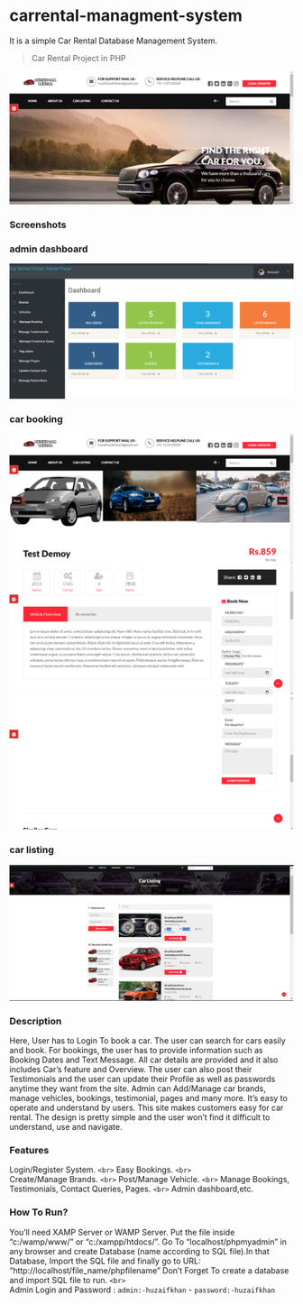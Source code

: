 # carrental-managment-system
It is a simple Car Rental Database Management System.

> Car Rental Project in PHP

![Icon](assets/images/logogithub.png)


### Screenshots

### admin dashboard
![](assets/images/dashboard.png)
### car booking
![](assets/images/booking1.png)
![](assets/images/booking2.png)
![](assets/images/booking3.png)
### car listing
![](assets/images/booking4.png)


### Description

Here, User has to Login To book a car. The user can search for cars easily and book. For bookings, the user has to provide information such as Booking Dates and Text Message. All car details are provided and it also includes Car’s feature and Overview. The user can also post their Testimonials and the user can update their Profile as well as passwords anytime they want from the site. Admin can Add/Manage car brands, manage vehicles, bookings, testimonial, pages and many more.  It’s easy to operate and understand by users. This site makes customers easy for car rental. The design is pretty simple and the user won’t find it difficult to understand, use and navigate.

### Features 

Login/Register System. `<br>` 
Easy Bookings.  `<br>`  
Create/Manage Brands. `<br>` 
Post/Manage Vehicle.  `<br>` 
Manage Bookings, Testimonials, Contact Queries, Pages.  `<br>` 
Admin dashboard,etc.



### How To Run?
You’ll need XAMP Server or WAMP Server. Put the file inside “c:/wamp/www/” or “c:/xampp/htdocs/”. Go To “localhost/phpmyadmin” in any browser and create Database (name according to SQL file).In that Database, Import the SQL file and finally go to URL: “http://localhost/file_name/phpfilename”
Don’t Forget To create a database and import SQL file to run.  `<br>`  
Admin Login and Password : `admin:-huzaifkhan` - `password:-huzaifkhan`

